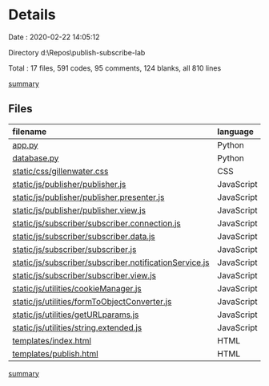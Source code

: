 # Details

Date : 2020-02-22 14:05:12

Directory d:\Repos\publish-subscribe-lab

Total : 17 files,  591 codes, 95 comments, 124 blanks, all 810 lines

[summary](results.md)

## Files
| filename | language | code | comment | blank | total |
| :--- | :--- | ---: | ---: | ---: | ---: |
| [app.py](/app.py) | Python | 117 | 0 | 29 | 146 |
| [database.py](/database.py) | Python | 46 | 6 | 10 | 62 |
| [static/css/gillenwater.css](/static/css/gillenwater.css) | CSS | 41 | 2 | 9 | 52 |
| [static/js/publisher/publisher.js](/static/js/publisher/publisher.js) | JavaScript | 11 | 7 | 9 | 27 |
| [static/js/publisher/publisher.presenter.js](/static/js/publisher/publisher.presenter.js) | JavaScript | 22 | 4 | 1 | 27 |
| [static/js/publisher/publisher.view.js](/static/js/publisher/publisher.view.js) | JavaScript | 13 | 4 | 2 | 19 |
| [static/js/subscriber/subscriber.connection.js](/static/js/subscriber/subscriber.connection.js) | JavaScript | 62 | 14 | 10 | 86 |
| [static/js/subscriber/subscriber.data.js](/static/js/subscriber/subscriber.data.js) | JavaScript | 7 | 2 | 0 | 9 |
| [static/js/subscriber/subscriber.js](/static/js/subscriber/subscriber.js) | JavaScript | 26 | 8 | 8 | 42 |
| [static/js/subscriber/subscriber.notificationService.js](/static/js/subscriber/subscriber.notificationService.js) | JavaScript | 48 | 12 | 7 | 67 |
| [static/js/subscriber/subscriber.view.js](/static/js/subscriber/subscriber.view.js) | JavaScript | 30 | 12 | 6 | 48 |
| [static/js/utilities/cookieManager.js](/static/js/utilities/cookieManager.js) | JavaScript | 25 | 2 | 10 | 37 |
| [static/js/utilities/formToObjectConverter.js](/static/js/utilities/formToObjectConverter.js) | JavaScript | 18 | 0 | 2 | 20 |
| [static/js/utilities/getURLparams.js](/static/js/utilities/getURLparams.js) | JavaScript | 7 | 2 | 1 | 10 |
| [static/js/utilities/string.extended.js](/static/js/utilities/string.extended.js) | JavaScript | 18 | 4 | 2 | 24 |
| [templates/index.html](/templates/index.html) | HTML | 60 | 8 | 9 | 77 |
| [templates/publish.html](/templates/publish.html) | HTML | 40 | 8 | 9 | 57 |

[summary](results.md)